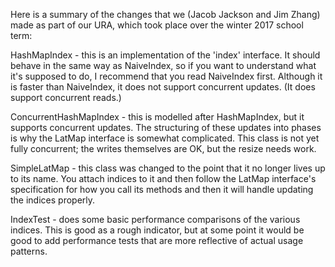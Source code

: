 Here is a summary of the changes that we (Jacob Jackson and Jim Zhang) made as part of our URA, which took place over the winter 2017 school term:

HashMapIndex - this is an implementation of the 'index' interface. It should behave in the same way as NaiveIndex, so if you want to understand what it's supposed to do, I recommend that you read NaiveIndex first. Although it is faster than NaiveIndex, it does not support concurrent updates. (It does support concurrent reads.)

ConcurrentHashMapIndex - this is modelled after HashMapIndex, but it supports concurrent updates. The structuring of these updates into phases is why the LatMap interface is somewhat complicated. This class is not yet fully concurrent; the writes themselves are OK, but the resize needs work.

SimpleLatMap - this class was changed to the point that it no longer lives up to its name. You attach indices to it and then follow the LatMap interface's specification for how you call its methods and then it will handle updating the indices properly.

IndexTest - does some basic performance comparisons of the various indices. This is good as a rough indicator, but at some point it would be good to add performance tests that are more reflective of actual usage patterns.
